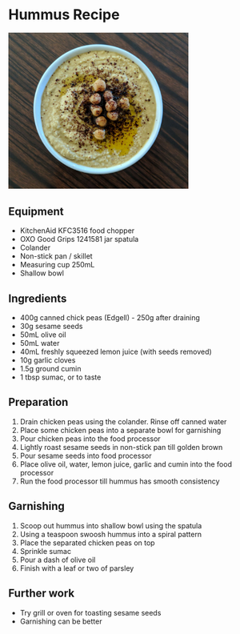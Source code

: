 # Hummus Recipe

<img src="hummus.jpg" width="360"/>

## Equipment 
- KitchenAid KFC3516 food chopper
- OXO Good Grips 1241581 jar spatula
- Colander
- Non-stick pan / skillet
- Measuring cup 250mL
- Shallow bowl 

## Ingredients
- 400g canned chick peas (Edgell) - 250g after draining
- 30g sesame seeds
- 50mL olive oil
- 50mL water 
- 40mL freshly squeezed lemon juice (with seeds removed)
- 10g garlic cloves
- 1.5g ground cumin
- 1 tbsp sumac, or to taste 

## Preparation
1. Drain chicken peas using the colander. Rinse off canned water
2. Place some chicken peas into a separate bowl for garnishing
3. Pour chicken peas into the food processor
4. Lightly roast sesame seeds in non-stick pan till golden brown
5. Pour sesame seeds into food processor
6. Place olive oil, water, lemon juice, garlic and cumin into the food processor
7. Run the food processor till hummus has smooth consistency

## Garnishing
1. Scoop out hummus into shallow bowl using the spatula
2. Using a teaspoon swoosh hummus into a spiral pattern
3. Place the separated chicken peas on top
4. Sprinkle sumac 
5. Pour a dash of olive oil 
6. Finish with a leaf or two of parsley 

## Further work 
- Try grill or oven for toasting sesame seeds
- Garnishing can be better